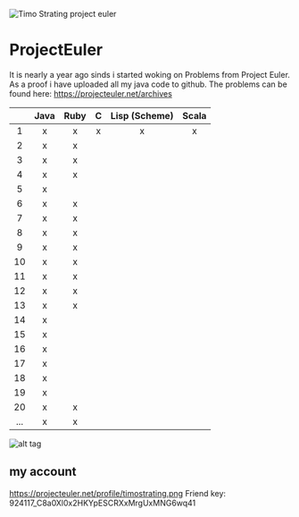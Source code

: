 ![Timo Strating project euler](https://projecteuler.net/profile/timostrating.png)

# ProjectEuler
It is nearly a year ago sinds i started woking on Problems from Project Euler.
As a proof i have uploaded all my java code to github.
The problems can be found here:  https://projecteuler.net/archives


| | Java | Ruby | C | Lisp (Scheme) | Scala |
|:---:|:-:|:-:|:-:|:-:|:-:|
| 1   | x | x | x | x | x |
| 2   | x | x |   |   |   |
| 3   | x | x |   |   |   |
| 4   | x | x |   |   |   |
| 5   | x |   |   |   |   |
| 6   | x | x |   |   |   |
| 7   | x | x |   |   |   |
| 8   | x | x |   |   |   |
| 9   | x | x |   |   |   |
| 10  | x | x |   |   |   |
| 11  | x | x |   |   |   |
| 12  | x | x |   |   |   |
| 13  | x | x |   |   |   |
| 14  | x |   |   |   |   |
| 15  | x |   |   |   |   |
| 16  | x |   |   |   |   |
| 17  | x |   |   |   |   |
| 18  | x |   |   |   |   |
| 19  | x |   |   |   |   |
| 20  | x | x |   |   |   |
| ... | x | x |   |   |   |

![alt tag](https://raw.githubusercontent.com/timostrating/ProjectEuler/master/ProjectEuler-Dashboard.png)

## my account 
https://projecteuler.net/profile/timostrating.png
Friend key: 924117_C8a0Xl0x2HKYpESCRXxMrgUxMNG6wq41

